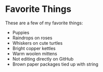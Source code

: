 # Favorite Things

These are a few of my favorite things:

- Puppies
- Raindrops on roses
- Whiskers on cute turtles
- Bright copper kettles
- Warm woolen mittens
- Not editing directly on GitHub
- Brown paper packages tied up with string
